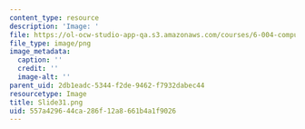 ```yaml
---
content_type: resource
description: 'Image: '
file: https://ol-ocw-studio-app-qa.s3.amazonaws.com/courses/6-004-computation-structures-spring-2017/557a429644ca286f12a8661b4a1f9026_Slide31.png
file_type: image/png
image_metadata:
  caption: ''
  credit: ''
  image-alt: ''
parent_uid: 2db1eadc-5344-f2de-9462-f7932dabec44
resourcetype: Image
title: Slide31.png
uid: 557a4296-44ca-286f-12a8-661b4a1f9026
---
```

